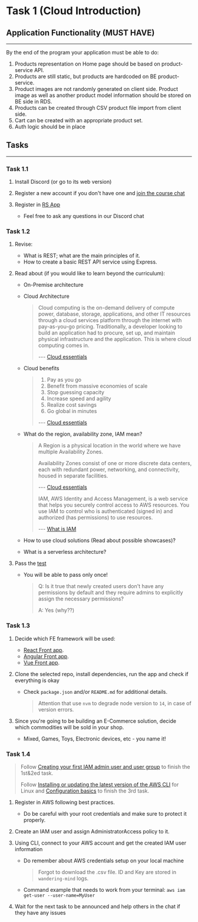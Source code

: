 # Task 1 (Cloud Introduction)

## Application Functionality (**MUST HAVE**)

---

By the end of the program your application must be able to do:

1. Products representation on Home page should be based on product-service API.
2. Products are still static, but products are hardcoded on BE product-service.
3. Product images are not randomly generated on client side. Product image as well as another product model information should be stored on BE side in RDS.
4. Products can be created through CSV product file import from client side.
5. Cart can be created with an appropriate product set.
6. Auth logic should be in place

## Tasks

---

### Task 1.1

1. Install Discord (or go to its web version)
2. Register a new account if you don't have one and [join the course chat](https://discord.com/invite/ATsHAqCsnw)
3. Register in [RS App](https://app.rs.school/registry/student?course=aws-2021)
  
    - Feel free to ask any questions in our Discord chat

### Task 1.2

1. Revise:

    - What is REST; what are the main principles of it.
    - How to create a basic REST API service using Express.

2. Read about (if you would like to learn beyond the curriculum):

    - On-Premise architecture

    - Cloud Architecture

      > Cloud computing is the on-demand delivery of compute power, database, storage, applications, and other IT resources through a cloud services platform through the internet with pay-as-you-go pricing. Traditionally, a developer looking to build an application had to procure, set up, and maintain physical infrastructure and the application. This is where cloud computing comes in.
      >
      > --- [Cloud essentials](https://aws.amazon.com/getting-started/cloud-essentials/)

    - Cloud benefits

      > 1. Pay as you go
      > 2. Benefit from massive economies of scale
      > 3. Stop guessing capacity
      > 4. Increase speed and agility
      > 5. Realize cost savings
      > 6. Go global in minutes
      >
      > --- [Cloud essentials](https://aws.amazon.com/getting-started/cloud-essentials/)

    - What do the region, availability zone, IAM mean?

      > A Region is a physical location in the world where we have multiple Availability Zones. 
      >
      > Availability Zones consist of one or more discrete data centers, each with redundant power, networking, and connectivity, housed in separate facilities.
      >
      > --- [Cloud essentials](https://aws.amazon.com/getting-started/cloud-essentials/)
      >
      > IAM, AWS Identity and Access Management, is a web service that helps you securely control access to AWS resources. You use IAM to control who is authenticated (signed in) and authorized (has permissions) to use resources.
      >
      > --- [What is IAM](https://docs.aws.amazon.com/IAM/latest/UserGuide/introduction.html)

    - How to use cloud solutions (Read about possible showcases)?

    - What is a serverless architecture?

3.  Pass the [test](https://forms.gle/RHBM9HBoSKzumT9v9)

    - You will be able to pass only once!
    
      > Q: Is it true that newly created users don't have any permissions by default and they require admins to explicitly assign the necessary permissions?
      >
      > A: Yes (why??)

### Task 1.3

1. Decide which FE framework will be used:

    - [React Front app](https://github.com/EPAM-JS-Competency-center/shop-react-redux-cloudfront).
    - [Angular Front app](https://github.com/EPAM-JS-Competency-center/shop-angular-cloudfront).
    - [Vue Front app](https://github.com/EPAM-JS-Competency-center/shop-vue-vuex-cloudfront).

2. Clone the selected repo, install dependencies, run the app and check if everything is okay

    - Check `package.json` and/or `README.md` for additional details.

      > Attention that use `nvm` to degrade node version to `14`, in case of version errors.

3. Since you're going to be building an E-Commerce solution, decide which commodities will be sold in your shop.

    - Mixed, Games, Toys, Electronic devices, etc - you name it!

### Task 1.4

> Follow [Creating your first IAM admin user and user group](https://docs.aws.amazon.com/IAM/latest/UserGuide/getting-started_create-admin-group.html) to finish the 1st&2ed task.
>
> Follow [Installing or updating the latest version of the AWS CLI](https://docs.aws.amazon.com/cli/latest/userguide/getting-started-install.html) for Linux and [Configuration basics](https://docs.aws.amazon.com/cli/latest/userguide/cli-configure-quickstart.html) to finish the 3rd task.

1. Register in AWS following best practices.

    - Do be careful with your root credentials and make sure to protect it properly.

2. Create an IAM user and assign AdministratorAccess policy to it.

3. Using CLI, connect to your AWS account and get the created IAM user information

    - Do remember about AWS credentials setup on your local machine

      > Forgot to download the .csv file. ID and Key are stored in `wandering-mind` logs.

    - Command example that needs to work from your terminal: `aws iam get-user --user-name=MyUser`

4. Wait for the next task to be announced and help others in the chat if they have any issues
